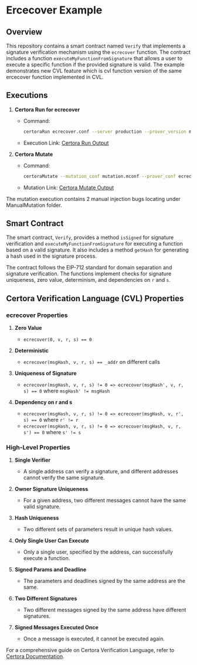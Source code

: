 # Ercecover Example

## Overview
This repository contains a smart contract named `Verify` that implements a signature verification mechanism using the `ecrecover` function. The contract includes a function `executeMyFunctionFromSignature` that allows a user to execute a specific function if the provided signature is valid. The example demonstrates new CVL feature which is cvl function version of the same ercecover function implemented in CVL.

## Executions

1. **Certora Run for ecrecover**
    - Command:
        ```bash
        certoraRun ecrecover.conf --server production --prover_version master
        ```
    - Execution Link: [Certora Run Output](https://prover.certora.com/output/1512/01ce19bfd3fa4a3b98e216bf2c085c24?anonymousKey=f85d1e9348a4e5f8293700660f90f41eb96aa83e)

2. **Certora Mutate**
    - Command:
        ```bash
        certoraMutate --mutation_conf mutation.mconf --prover_conf ecrecover.conf --server production
        ```
    - Mutation Link: [Certora Mutate Output](https://mutation-testing.certora.com/?id=71f2ffd2-80ea-47b5-b3b9-29cc73c91752&anonymousKey=d3f0379a-9a60-4b34-9edb-7210e763a91e)

The mutation execution contains 2 manual injection bugs locating under ManualMutation folder.

## Smart Contract

The smart contract, `Verify`, provides a method `isSigned` for signature verification and `executeMyFunctionFromSignature` for executing a function based on a valid signature. It also includes a method `getHash` for generating a hash used in the signature process.

The contract follows the EIP-712 standard for domain separation and signature verification. The functions implement checks for signature uniqueness, zero value, determinism, and dependencies on `r` and `s`.

## Certora Verification Language (CVL) Properties

### ecrecover Properties

1. **Zero Value**
   - `ecrecover(0, v, r, s) == 0`

2. **Deterministic**
   - `ecrecover(msgHash, v, r, s) == _addr` on different calls

3. **Uniqueness of Signature**
   - `ecrecover(msgHash, v, r, s) != 0 => ecrecover(msgHash', v, r, s) == 0` where `msgHash' != msgHash`

4. **Dependency on r and s**
   - `ecrecover(msgHash, v, r, s) != 0 => ecrecover(msgHash, v, r', s) == 0` where `r' != r`
   - `ecrecover(msgHash, v, r, s) != 0 => ecrecover(msgHash, v, r, s') == 0` where `s' != s`

### High-Level Properties

1. **Single Verifier**
   - A single address can verify a signature, and different addresses cannot verify the same signature.

2. **Owner Signature Uniqueness**
   - For a given address, two different messages cannot have the same valid signature.

3. **Hash Uniqueness**
   - Two different sets of parameters result in unique hash values.

4. **Only Single User Can Execute**
   - Only a single user, specified by the address, can successfully execute a function.

5. **Signed Params and Deadline**
   - The parameters and deadlines signed by the same address are the same.

6. **Two Different Signatures**
   - Two different messages signed by the same address have different signatures.

7. **Signed Messages Executed Once**
   - Once a message is executed, it cannot be executed again.


For a comprehensive guide on Certora Verification Language, refer to [Certora Documentation](https://docs.certora.com).